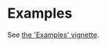 # Examples

See [the 'Examples' vignette](https://github.com/ropensci/beautier/blob/master/vignettes/examples.Rmd).
